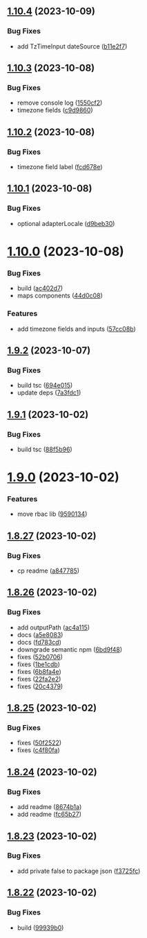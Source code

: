 ## [1.10.4](https://github.com/ra-libs/nx-libraries/compare/react-v1.10.3...react-v1.10.4) (2023-10-09)


### Bug Fixes

* add TzTimeInput dateSource ([b11e2f7](https://github.com/ra-libs/nx-libraries/commit/b11e2f7f33cd3789008e2be894e8f249d2141ca9))

## [1.10.3](https://github.com/ra-libs/nx-libraries/compare/react-v1.10.2...react-v1.10.3) (2023-10-08)

### Bug Fixes

- remove console log ([1550cf2](https://github.com/ra-libs/nx-libraries/commit/1550cf241f32df4921550048f6b7c7a891655726))
- timezone fields ([c9d9860](https://github.com/ra-libs/nx-libraries/commit/c9d98603526117d13d9b7ab28b5fe3f105546348))

## [1.10.2](https://github.com/ra-libs/nx-libraries/compare/react-v1.10.1...react-v1.10.2) (2023-10-08)

### Bug Fixes

- timezone field label ([fcd678e](https://github.com/ra-libs/nx-libraries/commit/fcd678e6be1c07681f042c57cea5e4d4f1bd5eb8))

## [1.10.1](https://github.com/ra-libs/nx-libraries/compare/react-v1.10.0...react-v1.10.1) (2023-10-08)

### Bug Fixes

- optional adapterLocale ([d9beb30](https://github.com/ra-libs/nx-libraries/commit/d9beb309cb886852ee8c88360b91a8afcb5e2030))

# [1.10.0](https://github.com/ra-libs/nx-libraries/compare/react-v1.9.2...react-v1.10.0) (2023-10-08)

### Bug Fixes

- build ([ac402d7](https://github.com/ra-libs/nx-libraries/commit/ac402d79a173543b0df57e4d648cd8143a65f098))
- maps components ([44d0c08](https://github.com/ra-libs/nx-libraries/commit/44d0c08f9d8c0f5767ce646823deeb80287ea68f))

### Features

- add timezone fields and inputs ([57cc08b](https://github.com/ra-libs/nx-libraries/commit/57cc08b770dfff726f3f67460cb19f76fde54084))

## [1.9.2](https://github.com/ra-libs/nx-libraries/compare/react-v1.9.1...react-v1.9.2) (2023-10-07)

### Bug Fixes

- build tsc ([694e015](https://github.com/ra-libs/nx-libraries/commit/694e0156fc39fd470b60c704f92e46c5a5b66293))
- update deps ([7a3fdc1](https://github.com/ra-libs/nx-libraries/commit/7a3fdc1468f395a220d5777c62d27200302f7f8d))

## [1.9.1](https://github.com/ra-libs/nx-libraries/compare/react-v1.9.0...react-v1.9.1) (2023-10-02)

### Bug Fixes

- build tsc ([88f5b96](https://github.com/ra-libs/nx-libraries/commit/88f5b9673ad7fa79088690d235cf2242abf1d4e5))

# [1.9.0](https://github.com/ra-libs/nx-libraries/compare/react-v1.8.27...react-v1.9.0) (2023-10-02)

### Features

- move rbac lib ([9590134](https://github.com/ra-libs/nx-libraries/commit/9590134d639691068d9b98b3d1823bd54a4de8d0))

## [1.8.27](https://github.com/ra-libs/nx-libraries/compare/react-v1.8.26...react-v1.8.27) (2023-10-02)

### Bug Fixes

- cp readme ([a847785](https://github.com/ra-libs/nx-libraries/commit/a8477859e2b0c027bf425e804fe9019f156bb61d))

## [1.8.26](https://github.com/ra-libs/nx-libraries/compare/react-v1.8.25...react-v1.8.26) (2023-10-02)

### Bug Fixes

- add outputPath ([ac4a115](https://github.com/ra-libs/nx-libraries/commit/ac4a11559b5fff34d647f3e3490e9a2b23101a14))
- docs ([a5e8083](https://github.com/ra-libs/nx-libraries/commit/a5e80837d12139c86f5209873e2fa66631719e15))
- docs ([fd783cd](https://github.com/ra-libs/nx-libraries/commit/fd783cd1b19d82d34a1d466f7a07ffed24a6457a))
- downgrade semantic npm ([6bd9f48](https://github.com/ra-libs/nx-libraries/commit/6bd9f48844cac13966dafcd4a5507ac2b502b169))
- fixes ([52b0706](https://github.com/ra-libs/nx-libraries/commit/52b070665406c8a1c5dd97933360c3a6e1909b22))
- fixes ([1be1cdb](https://github.com/ra-libs/nx-libraries/commit/1be1cdbfde06484799e0651dac014bab51713db2))
- fixes ([6b8fa4e](https://github.com/ra-libs/nx-libraries/commit/6b8fa4e7a03b44e561296ebdce12072e565b59b5))
- fixes ([22fa2e2](https://github.com/ra-libs/nx-libraries/commit/22fa2e2e010c9712c46969780cc8a5b078fa756b))
- fixes ([20c4379](https://github.com/ra-libs/nx-libraries/commit/20c4379c1dfff6ccfed336240b442c768e3209cf))

## [1.8.25](https://github.com/ra-libs/nx-libraries/compare/react-v1.8.24...react-v1.8.25) (2023-10-02)

### Bug Fixes

- fixes ([50f2522](https://github.com/ra-libs/nx-libraries/commit/50f2522d1fe6d06f782efa57c587314ebe97d2df))
- fixes ([c4f80fa](https://github.com/ra-libs/nx-libraries/commit/c4f80fafe9b069ad77384f464523aeb547102df7))

## [1.8.24](https://github.com/ra-libs/nx-libraries/compare/react-v1.8.23...react-v1.8.24) (2023-10-02)

### Bug Fixes

- add readme ([8674b1a](https://github.com/ra-libs/nx-libraries/commit/8674b1a5b99d4889a2beb4983f7bdf181192d1c8))
- add readme ([fc65b27](https://github.com/ra-libs/nx-libraries/commit/fc65b2745757ffbe8ce6a7981b966605bfcbce91))

## [1.8.23](https://github.com/ra-libs/nx-libraries/compare/react-v1.8.22...react-v1.8.23) (2023-10-02)

### Bug Fixes

- add private false to package json ([f3725fc](https://github.com/ra-libs/nx-libraries/commit/f3725fc0357369546ca998f9c33ec7c102a3ea06))

## [1.8.22](https://github.com/ra-libs/nx-libraries/compare/react-v1.8.21...react-v1.8.22) (2023-10-02)

### Bug Fixes

- build ([99939b0](https://github.com/ra-libs/nx-libraries/commit/99939b085c52eac51d85daf69d5f925dcc464392))
